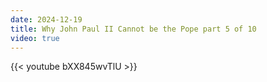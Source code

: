 ```yaml
---
date: 2024-12-19
title: Why John Paul II Cannot be the Pope part 5 of 10
video: true
---
```



{{< youtube bXX845wvTlU >}}
